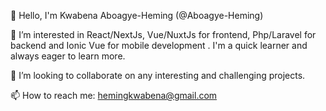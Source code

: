 👋 Hello, I'm Kwabena Aboagye-Heming (@Aboagye-Heming)

👀 I’m interested in React/NextJs, Vue/NuxtJs for frontend, Php/Laravel for backend and Ionic Vue for mobile development . I'm a quick learner and always eager to learn more.

💞️ I’m looking to collaborate on any interesting and challenging projects.

📫 How to reach me: hemingkwabena@gmail.com

<!--
**Aboagye-Heming/Aboagye-Heming** is a ✨ _special_ ✨ repository because its `README.md` (this file) appears on your GitHub profile.

Here are some ideas to get you started:

- 🔭 I’m currently working on ...
- 🌱 I’m currently learning ...
- 👯 I’m looking to collaborate on ...
- 🤔 I’m looking for help with ...
- 💬 Ask me about ...
- 📫 How to reach me: ...
- 😄 Pronouns: ...
- ⚡ Fun fact: ...
-->
